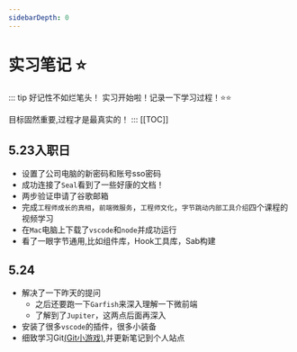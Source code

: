 ```yaml
---
sidebarDepth: 0
---
```

# 实习笔记 :star:

::: tip 好记性不如烂笔头！
实习开始啦！记录一下学习过程！:star::star:

目标固然重要,过程才是最真实的！
:::
[[TOC]]
## 5.23入职日
- 设置了公司电脑的新密码和账号sso密码
- 成功连接了`Seal`看到了一些好康的文档！
- 两步验证申请了谷歌邮箱
- 完成`工程师成长的真相`，`前端微服务`，`工程师文化`，`字节跳动内部工具介绍`四个课程的视频学习
- 在`Mac`电脑上下载了`vscode`和`node`并成功运行
- 看了一眼字节通用,比如组件库，Hook工具库，Sab构建

## 5.24
- 解决了一下昨天的提问
  - 之后还要跑一下`Garfish`来深入理解一下微前端
  - 了解到了`Jupiter`，这两点后面再深入
- 安装了很多`vscode`的插件，很多小装备
- 细致学习Git[(Git小游戏)](https://learngitbranching.js.org/?locale=zh_CN),并更新笔记到个人站点


